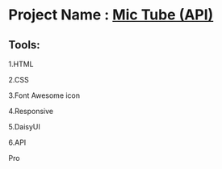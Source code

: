 # Project Name : [Mic Tube (API)](https://mosharof-hossen.github.io/DLA-Tube-API/)

## Tools: 

1.HTML

2.CSS

3.Font Awesome icon

4.Responsive

5.DaisyUI

6.API

Pro
